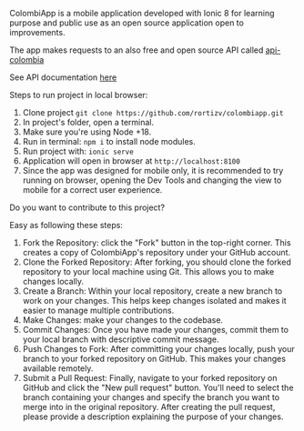 ColombiApp is a mobile application developed with Ionic 8 for learning purpose and public use as an open source application open to improvements.

The app makes requests to an also free and open source API called [api-colombia](https://api-colombia.com/) 

See API documentation [here](https://api-colombia.com/swagger/index.html)

Steps to run project in local browser:
1. Clone project `git clone https://github.com/rortizv/colombiapp.git`
2. In project's folder, open a terminal.
3. Make sure you're using Node +18.
4. Run in terminal: `npm i` to install node modules.
5. Run project with: `ionic serve`
6. Application will open in browser at `http://localhost:8100`
7. Since the app was designed for mobile only, it is recommended to try running on browser, opening the Dev Tools and changing the view to mobile for a correct user experience.


Do you want to contribute to this project?

Easy as following these steps:
1. Fork the Repository: click the "Fork" button in the top-right corner. This creates a copy of ColombiApp's repository under your GitHub account.
2. Clone the Forked Repository: After forking, you should clone the forked repository to your local machine using Git. This allows you to make changes locally.
3. Create a Branch: Within your local repository, create a new branch to work on your changes. This helps keep changes isolated and makes it easier to manage multiple contributions.
4. Make Changes: make your changes to the codebase.
5. Commit Changes: Once you have made your changes, commit them to your local branch with descriptive commit message.
6. Push Changes to Fork: After committing your changes locally, push your branch to your forked repository on GitHub. This makes your changes available remotely.
7. Submit a Pull Request: Finally, navigate to your forked repository on GitHub and click the "New pull request" button. You'll need to select the branch containing your changes and specify the branch you want to merge into in the original repository. After creating the pull request, please provide a description explaining the purpose of your changes.
